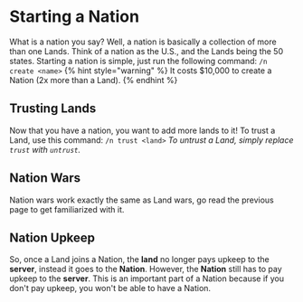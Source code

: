 # Starting a Nation

What is a nation you say? Well, a nation is basically a collection of more than one Lands. Think of a nation as the U.S., and the Lands being the 50 states.
Starting a nation is simple, just run the following command: `/n create <name>`
{% hint style="warning" %} It costs $10,000 to create a Nation (2x more than a Land). {% endhint %}
 
## Trusting Lands
Now that you have a nation, you want to add more lands to it!
To trust a Land, use this command: `/n trust <land>`
*To untrust a Land, simply replace `trust` with `untrust`.*
 
## Nation Wars
Nation wars work exactly the same as Land wars, go read the previous page to get familiarized with it.
 
## Nation Upkeep
So, once a Land joins a Nation, the **land** no longer pays upkeep to the **server**, instead it goes to the **Nation**. However, the **Nation** still has to pay upkeep to the **server**. This is an important part of a Nation because if you don't pay upkeep, you won't be able to have a Nation. 

